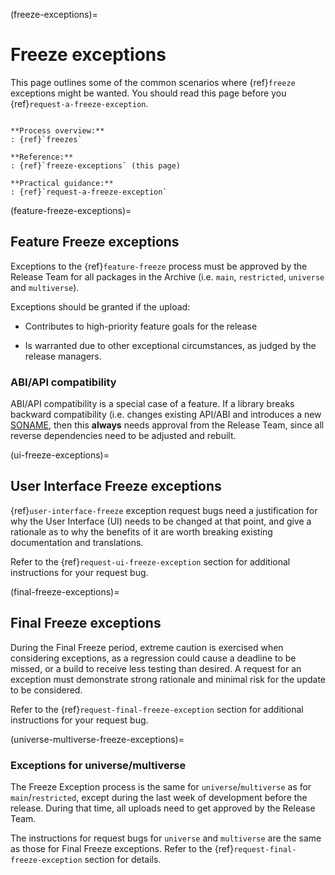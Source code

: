 (freeze-exceptions)=
# Freeze exceptions

This page outlines some of the common scenarios where {ref}`freeze` exceptions
might be wanted. You should read this page before you
{ref}`request-a-freeze-exception`.

```{admonition} **Freezes** series

**Process overview:**
: {ref}`freezes`

**Reference:**
: {ref}`freeze-exceptions` (this page)

**Practical guidance:**
: {ref}`request-a-freeze-exception`
```


(feature-freeze-exceptions)=
## Feature Freeze exceptions

Exceptions to the {ref}`feature-freeze` process must be approved by the Release
Team for all packages in the Archive (i.e. `main`, `restricted`, `universe`
and `multiverse`).

Exceptions should be granted if the upload:

* Contributes to high-priority feature goals for the release

* Is warranted due to other exceptional circumstances, as judged by the release managers.


### ABI/API compatibility

ABI/API compatibility is a special case of a feature. If a library breaks
backward compatibility (i.e. changes existing API/ABI and introduces a new
[SONAME](http://www.netfort.gr.jp/~dancer/column/libpkg-guide/libpkg-guide.html#sonameapiabi),
then this **always** needs approval from the Release Team, since all reverse
dependencies need to be adjusted and rebuilt.


(ui-freeze-exceptions)=
## User Interface Freeze exceptions

{ref}`user-interface-freeze` exception request bugs need a justification for
why the User Interface (UI) needs to be changed at that point, and give a
rationale as to why the benefits of it are worth breaking existing documentation
and translations.

Refer to the {ref}`request-ui-freeze-exception` section for additional
instructions for your request bug.


(final-freeze-exceptions)=
## Final Freeze exceptions

During the Final Freeze period, extreme caution is exercised when considering
exceptions, as a regression could cause a deadline to be missed, or a build to
receive less testing than desired. A request for an exception must demonstrate
strong rationale and minimal risk for the update to be considered.

Refer to the {ref}`request-final-freeze-exception` section for additional
instructions for your request bug.


(universe-multiverse-freeze-exceptions)=
### Exceptions for universe/multiverse

The Freeze Exception process is the same for `universe`/`multiverse` as for
`main`/`restricted`, except during the last week of development before the
release. During that time, all uploads need to get approved by the Release Team. 

The instructions for request bugs for `universe` and `multiverse` are the same
as those for Final Freeze exceptions. Refer to the
{ref}`request-final-freeze-exception` section for details.


